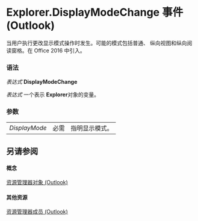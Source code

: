 
# Explorer.DisplayModeChange 事件 (Outlook)

当用户执行更改显示模式操作时发生。可能的模式包括普通、 纵向视图和纵向阅读窗格。在 Office 2016 中引入。


### 语法

 _表达式_ **DisplayModeChange**

 _表达式_ 一个表示 **Explorer**对象的变量。


### 参数


||||
|:-----|:-----|:-----|
| _DisplayMode_|必需|指明显示模式。|

## 另请参阅


#### 概念


[资源管理器对象 (Outlook)](026591e5-049f-503a-4166-34e6dbc225fb.md)
#### 其他资源


[资源管理器成员 (Outlook)](4412c507-4dcd-6005-b9c8-11824624250d.md)